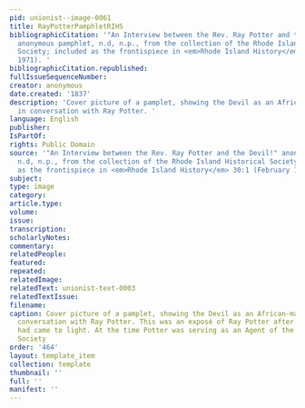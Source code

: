 ```yaml
---
pid: unionist--image-0061
title: RayPotterPamphletRIHS
bibliographicCitation: '"An Interview between the Rev. Ray Potter and the Devil!"
  anonymous pamphlet, n.d, n.p., from the collection of the Rhode Island Historical
  Society; included as the frontispiece in <em>Rhode Island History</em> 30:1 (February
  1971). '
bibliographicCitation.republished: 
fullIssueSequenceNumber: 
creator: anonymous
date.created: '1837'
description: 'Cover picture of a pamplet, showing the Devil as an African-man-beast
  in conversation with Ray Potter. '
language: English
publisher: 
IsPartOf: 
rights: Public Domain
source: '"An Interview between the Rev. Ray Potter and the Devil!" anonymous pamphlet,
  n.d, n.p., from the collection of the Rhode Island Historical Society; included
  as the frontispiece in <em>Rhode Island History</em> 30:1 (February 1971). '
subject: 
type: image
category: 
article.type: 
volume: 
issue: 
transcription: 
scholarlyNotes: 
commentary: 
relatedPeople: 
featured: 
repeated: 
relatedImage: 
relatedText: unionist-text-0003
relatedTextIssue: 
filename: 
caption: Cover picture of a pamplet, showing the Devil as an African-man-beast in
  conversation with Ray Potter. This was an exposé of Ray Potter after an affair he
  had came to light. At the time Potter was serving as an Agent of the American Anti-Slavery
  Society
order: '464'
layout: template_item
collection: template
thumbnail: ''
full: ''
manifest: ''
---
```

